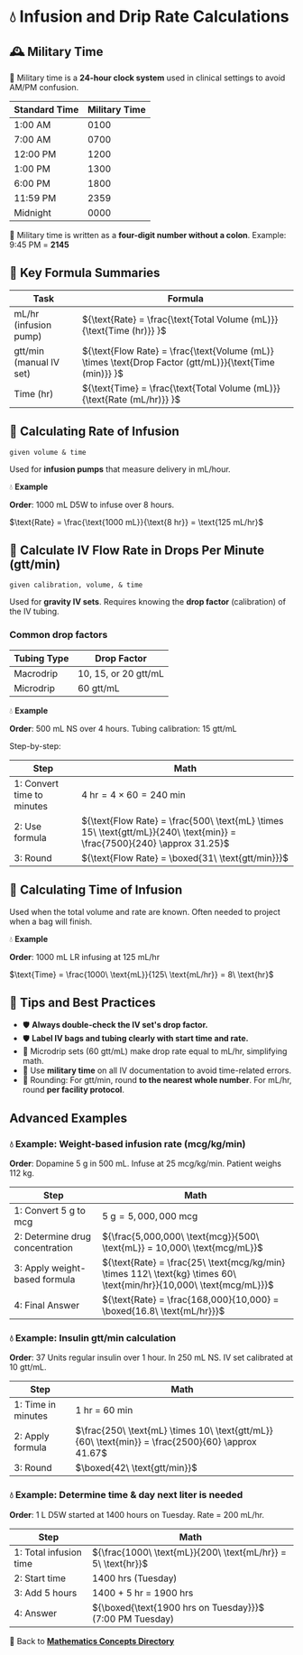 # 💧 Infusion and Drip Rate Calculations

## 🕰️ Military Time

📍 Military time is a **24-hour clock system** used in clinical settings to avoid AM/PM confusion.

| Standard Time | Military Time |
|---------------|----------------|
| 1:00 AM       | 0100           |
| 7:00 AM       | 0700           |
| 12:00 PM      | 1200           |
| 1:00 PM       | 1300           |
| 6:00 PM       | 1800           |
| 11:59 PM      | 2359           |
| Midnight      | 0000           |

🚨 Military time is written as a **four-digit number without a colon**. Example: 9:45 PM = **2145**

## 🔑 Key Formula Summaries

| Task | Formula |
|------|---------|
| mL/hr (infusion pump) | ${\text{Rate} = \frac{\text{Total Volume (mL)}}{\text{Time (hr)}} }$ |
| gtt/min (manual IV set) | ${\text{Flow Rate} = \frac{\text{Volume (mL)} \times \text{Drop Factor (gtt/mL)}}{\text{Time (min)}} }$ |
| Time (hr) | ${\text{Time} = \frac{\text{Total Volume (mL)}}{\text{Rate (mL/hr)}} }$ |

## 📘 Calculating Rate of Infusion

`given volume & time`

Used for **infusion pumps** that measure delivery in mL/hour.

💧 **Example**

**Order**: 1000 mL D5W to infuse over 8 hours.

$\text{Rate} = \frac{\text{1000 mL}}{\text{8 hr}} = \text{125 mL/hr}$

## 📘 Calculate IV Flow Rate in Drops Per Minute (gtt/min)

`given calibration, volume, & time`

Used for **gravity IV sets**. Requires knowing the **drop factor** (calibration) of the IV tubing.

### Common drop factors

| Tubing Type | Drop Factor |
|-------------|-------------|
| Macrodrip   | 10, 15, or 20 gtt/mL |
| Microdrip   | 60 gtt/mL            |

💧 **Example**

**Order**: 500 mL NS over 4 hours. Tubing calibration: 15 gtt/mL

Step-by-step:

| Step | Math |
|------|------|
| 1: Convert time to minutes | ${4\ \text{hr} = 4 \times 60 = 240\ \text{min}}$ |
| 2: Use formula | ${\text{Flow Rate} = \frac{500\ \text{mL} \times 15\ \text{gtt/mL}}{240\ \text{min}} = \frac{7500}{240} \approx 31.25}$ |
| 3: Round | ${\text{Flow Rate} = \boxed{31\ \text{gtt/min}}}$ |

## 📘 Calculating Time of Infusion

Used when the total volume and rate are known. Often needed to project when a bag will finish.

💧 **Example**

**Order**: 1000 mL LR infusing at 125 mL/hr

$\text{Time} = \frac{1000\ \text{mL}}{125\ \text{mL/hr}} = 8\ \text{hr}$

## 🚨 Tips and Best Practices

- 🛡️ **Always double-check the IV set's drop factor.**
- 🛡️ **Label IV bags and tubing clearly with start time and rate.**
- 📍 Microdrip sets (60 gtt/mL) make drop rate equal to mL/hr, simplifying math.
- 📍 Use **military time** on all IV documentation to avoid time-related errors.
- 🚨 Rounding: For gtt/min, round **to the nearest whole number**. For mL/hr, round **per facility protocol**.

## Advanced Examples

### 💧 Example: Weight-based infusion rate (mcg/kg/min)

**Order**: Dopamine 5 g in 500 mL. Infuse at 25 mcg/kg/min. Patient weighs 112 kg.

| Step | Math |
|------|------|
| 1: Convert 5 g to mcg | ${\text{5 g} = 5,000,000\ \text{mcg}}$ |
| 2: Determine drug concentration | ${\frac{5,000,000\ \text{mcg}}{500\ \text{mL}} = 10,000\ \text{mcg/mL}}$ |
| 3: Apply weight-based formula | ${\text{Rate} = \frac{25\ \text{mcg/kg/min} \times 112\ \text{kg} \times 60\ \text{min/hr}}{10,000\ \text{mcg/mL}}}$ |
| 4: Final Answer | ${\text{Rate} = \frac{168,000}{10,000} = \boxed{16.8\ \text{mL/hr}}}$ |

### 💧 Example: Insulin gtt/min calculation

**Order**: 37 Units regular insulin over 1 hour. In 250 mL NS. IV set calibrated at 10 gtt/mL.

| Step | Math |
|------|------|
| 1: Time in minutes | 1 hr = 60 min |
| 2: Apply formula | $\frac{250\ \text{mL} \times 10\ \text{gtt/mL}}{60\ \text{min}} = \frac{2500}{60} \approx 41.67$ |
| 3: Round | $\boxed{42\ \text{gtt/min}}$ |

### 💧 Example: Determine time & day next liter is needed

**Order**: 1 L D5W started at 1400 hours on Tuesday. Rate = 200 mL/hr.

| Step | Math |
|------|------|
| 1: Total infusion time | ${\frac{1000\ \text{mL}}{200\ \text{mL/hr}} = 5\ \text{hr}}$ |
| 2: Start time | 1400 hrs (Tuesday) |
| 3: Add 5 hours | 1400 + 5 hr = 1900 hrs |
| 4: Answer | ${\boxed{\text{1900 hrs on Tuesday}}}$ (7:00 PM Tuesday) |

🔗 Back to [**Mathematics Concepts Directory**](./readme.md)

<!-- 
## Reference

Pharmacy Calculations, 6e; Morton Publishing | Chapter 29
-->
